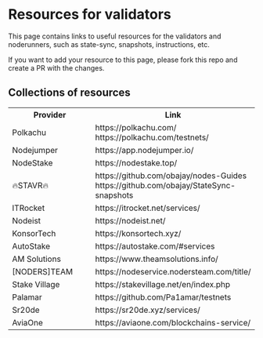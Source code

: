# Resources for validators

This page contains links to useful resources for the validators and noderunners, such as state-sync, snapshots, instructions, etc.

If you want to add your resource to this page, please fork this repo and create a PR with the changes.

## Collections of resources

<table width=99%>
    <tr>
        <th width=40%>Provider</th>
        <th width=60%>Link</th>
    </tr>
    <tr>
        <td>
            Polkachu
        </td>
         <td>
            https://polkachu.com/<br>
			https://polkachu.com/testnets/
        </td>
    </tr>
    <tr>
        <td>
            Nodejumper
        </td>
         <td>
            https://app.nodejumper.io/
        </td>
    </tr>
    <tr>
        <td>
            NodeStake
        </td>
         <td>
            https://nodestake.top/
        </td>
    </tr>
    <tr>
        <td>
            🔥STAVR🔥
        </td>
         <td>
            https://github.com/obajay/nodes-Guides<br>
			https://github.com/obajay/StateSync-snapshots
        </td>
    </tr>
    <tr>
        <td>
            ITRocket
        </td>
         <td>
            https://itrocket.net/services/
        </td>
    </tr>
    <tr>
        <td>
            Nodeist
        </td>
         <td>
            https://nodeist.net/
        </td>
    </tr>
    <tr>
        <td>
            KonsorTech
        </td>
         <td>
            https://konsortech.xyz/
        </td>
    </tr>
    <tr>
        <td>
            AutoStake
        </td>
         <td>
            https://autostake.com/#services
        </td>
    </tr>
    <tr>
        <td>
            AM Solutions
        </td>
         <td>
            https://www.theamsolutions.info/
        </td>
    </tr>
    <tr>
        <td>
            [NODERS]TEAM
        </td>
         <td>
            https://nodeservice.nodersteam.com/title/
        </td>
    </tr>
    <tr>
        <td>
            Stake Village
        </td>
         <td>
            https://stakevillage.net/en/index.php
        </td>
    </tr>
    <tr>
        <td>
            Palamar
        </td>
         <td>
            https://github.com/Pa1amar/testnets
        </td>
    </tr>
    <tr>
        <td>
            Sr20de
        </td>
         <td>
            https://sr20de.xyz/services/
        </td>
    </tr>
    <tr>
        <td>
            AviaOne
        </td>
         <td>
            https://aviaone.com/blockchains-service/
        </td>
    </tr>
</table>

